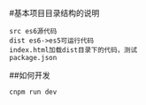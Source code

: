 #基本项目目录结构的说明
```
src es6源代码
dist es6->es5可运行代码
index.html加载dist目录下的代码，测试
package.json
```
##如何开发
```
cnpm run dev
```